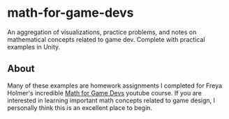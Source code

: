 # math-for-game-devs
An aggregation of visualizations, practice problems, and notes on mathematical concepts related to game dev. Complete with practical examples in Unity.

## About
Many of these examples are homework assignments I completed for Freya Holmer's incredible [Math for Game Devs](https://youtu.be/MOYiVLEnhrw) youtube course.
If you are interested in learning important math concepts related to game design, I personally think this is an excellent place to begin.
